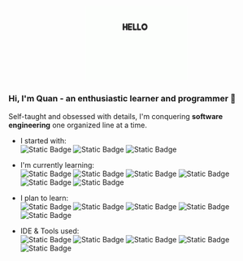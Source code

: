 
<div align="center"><img src="images/corgi-hello.gif" alt="corgi-gif" width="200"></div>

### Hi, I'm Quan - an enthusiastic learner and programmer 👋

Self-taught and obsessed with details, I'm conquering **software engineering** one organized line at a time.

- I started with: <br>
  ![Static Badge](https://img.shields.io/badge/HTML5-E34F26?style=for-the-badge&logo=HTML5&logoColor=white)
  ![Static Badge](https://img.shields.io/badge/CSS3-%231572B6?style=for-the-badge&logo=CSS3&logoColor=white)
  ![Static Badge](https://img.shields.io/badge/JavaScript-F7DF1E?style=for-the-badge&logo=javascript&logoColor=white)
  
- I'm currently learning: <br>
  ![Static Badge](https://img.shields.io/badge/React-%2361DAFB?style=for-the-badge&logo=React&logoColor=white)
  ![Static Badge](https://img.shields.io/badge/TAILWIND%20CSS-%2306B6D4?style=for-the-badge&logo=tailwindcss&logoColor=white)
  ![Static Badge](https://img.shields.io/badge/TypeScript-%233178C6?style=for-the-badge&logo=typescript&logoColor=white)
  ![Static Badge](https://img.shields.io/badge/Firebase-%23FFCA28?style=for-the-badge&logo=firebase&logoColor=white)
  ![Static Badge](https://img.shields.io/badge/Node.js-%23339933?style=for-the-badge&logo=node.js&logoColor=white)
  ![Static Badge](https://img.shields.io/badge/MongoDB-%2347A248?style=for-the-badge&logo=MONGODB&logoColor=white)

- I plan to learn: <br>
  ![Static Badge](https://img.shields.io/badge/Express-%23000000?style=for-the-badge&logo=express&logoColor=white)
  ![Static Badge](https://img.shields.io/badge/PostgreSQL-%234169E1?style=for-the-badge&logo=POSTGRESQL&logoColor=white)
  ![Static Badge](https://img.shields.io/badge/Swift-%23F05138?style=for-the-badge&logo=swift&logoColor=white)
  ![Static Badge](https://img.shields.io/badge/Python-%233776AB?style=for-the-badge&logo=python&logoColor=white)
  ![Static Badge](https://img.shields.io/badge/Flask-%23000000?style=for-the-badge&logo=flask&logoColor=white)

- IDE & Tools used: <br>
  ![Static Badge](https://img.shields.io/badge/VS%20Code-%23007ACC?style=for-the-badge&logo=visual%20studio%20code&logoColor=white)
  ![Static Badge](https://img.shields.io/badge/Git-%23F05032?style=for-the-badge&logo=git&logoColor=white)
  ![Static Badge](https://img.shields.io/badge/GitHub-%23181717?style=for-the-badge&logo=github&logoColor=white)
  ![Static Badge](https://img.shields.io/badge/Vite-%23646CFF?style=for-the-badge&logo=vite&logoColor=white)
  ![Static Badge](https://img.shields.io/badge/Hostinger-%23673DE6?style=for-the-badge&logo=hostinger&logoColor=white)

